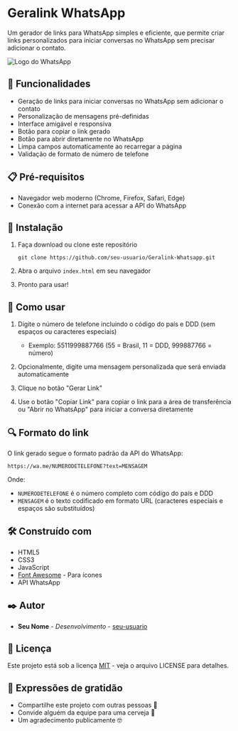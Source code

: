 # Geralink WhatsApp

Um gerador de links para WhatsApp simples e eficiente, que permite criar links personalizados para iniciar conversas no WhatsApp sem precisar adicionar o contato.

![Logo do WhatsApp](assets/favicon.png)

## 🚀 Funcionalidades

- Geração de links para iniciar conversas no WhatsApp sem adicionar o contato
- Personalização de mensagens pré-definidas
- Interface amigável e responsiva
- Botão para copiar o link gerado
- Botão para abrir diretamente no WhatsApp
- Limpa campos automaticamente ao recarregar a página
- Validação de formato de número de telefone

## 📋 Pré-requisitos

- Navegador web moderno (Chrome, Firefox, Safari, Edge)
- Conexão com a internet para acessar a API do WhatsApp

## 🔧 Instalação

1. Faça download ou clone este repositório
   ```
   git clone https://github.com/seu-usuario/Geralink-Whatsapp.git
   ```

2. Abra o arquivo `index.html` em seu navegador

3. Pronto para usar!

## 📖 Como usar

1. Digite o número de telefone incluindo o código do país e DDD (sem espaços ou caracteres especiais)
   - Exemplo: 5511999887766 (55 = Brasil, 11 = DDD, 999887766 = número)

2. Opcionalmente, digite uma mensagem personalizada que será enviada automaticamente

3. Clique no botão "Gerar Link"

4. Use o botão "Copiar Link" para copiar o link para a área de transferência ou "Abrir no WhatsApp" para iniciar a conversa diretamente

## 🔍 Formato do link

O link gerado segue o formato padrão da API do WhatsApp:
```
https://wa.me/NUMERODETELEFONE?text=MENSAGEM
```

Onde:
- `NUMERODETELEFONE` é o número completo com código do país e DDD
- `MENSAGEM` é o texto codificado em formato URL (caracteres especiais e espaços são substituídos)

## 🛠️ Construído com

- HTML5
- CSS3
- JavaScript
- [Font Awesome](https://fontawesome.com/) - Para ícones
- API WhatsApp

## ✒️ Autor

* **Seu Nome** - *Desenvolvimento* - [seu-usuario](https://github.com/seu-usuario)

## 📄 Licença

Este projeto está sob a licença [MIT](LICENSE) - veja o arquivo LICENSE para detalhes.

## 🎁 Expressões de gratidão

* Compartilhe este projeto com outras pessoas 📢
* Convide alguém da equipe para uma cerveja 🍺 
* Um agradecimento publicamente 🤓 